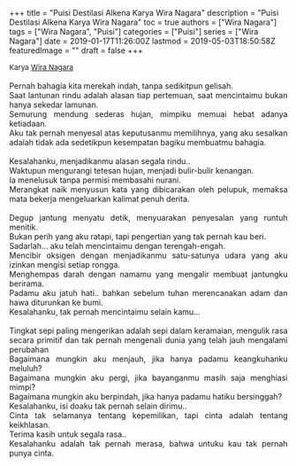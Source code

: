+++
title = "Puisi Destilasi Alkena Karya Wira Nagara"
description = "Puisi Destilasi Alkena Karya Wira Nagara"
toc = true
authors = ["Wira Nagara"]
tags = ["Wira Nagara", "Puisi"]
categories = ["Puisi"]
series = ["Wira Nagara"]
date = 2019-01-17T11:26:00Z
lastmod = 2019-05-03T18:50:58Z
featuredImage = ""
draft = false
+++

<div style="text-align: justify;">
<div style="font-size: small;">Karya <a href="/authors/wira-nagara/" target="_blank">Wira Nagara</a></div><br />
Pernah bahagia kita merekah indah, tanpa sedikitpun gelisah.<br />Saat lantunan rindu adalah alasan tiap pertemuan, saat mencintaimu bukan hanya sekedar lamunan.<br />Semurung mendung sederas hujan, mimpiku memuai hebat adanya ketiadaan.<br />Aku tak pernah menyesal atas keputusanmu memilihnya, yang aku sesalkan adalah tidak ada sedetikpun kesempatan bagiku membuatmu bahagia.<br /><br />Kesalahanku, menjadikanmu alasan segala rindu..<br />Waktupun mengurangi tetesan hujan, menjadi bulir-bulir kenangan.<br />Ia menelusuk tanpa permisi membasahi nurani.<br />Merangkat naik menyusun kata yang dibicarakan oleh pelupuk, memaksa mata bekerja mengeluarkan kalimat penuh derita.<br /><br />Degup jantung menyatu detik, menyuarakan penyesalan yang runtuh menitik.<br />Bukan perih yang aku ratapi, tapi pengertian yang tak pernah kau beri.<br />Sadarlah... aku telah mencintaimu dengan terengah-engah.<br />Mencibir oksigen dengan menjadikanmu satu-satunya udara yang aku izinkan mengisi setiap rongga.<br />Menghempas darah dengan namamu yang mengalir membuat jantungku berirama.<br />Padamu aku jatuh hati.. bahkan sebelum tuhan merencanakan adam dan hawa diturunkan ke bumi.<br />Kesalahanku, tak pernah mencintaimu selain kamu...<br /><br />Tingkat sepi paling mengerikan adalah sepi dalam keramaian, mengulik rasa secara primitif dan tak pernah mengenali dunia yang telah jauh mengalami perubahan<br />Bagaimana mungkin aku menjauh, jika hanya padamu keangkuhanku meluluh?<br />Bagaimana mungkin aku pergi, jika bayanganmu masih saja menghiasi mimpi?<br />Bagaimana mungkin aku berpindah, jika hanya padamu hatiku bersinggah?<br />Kesalahanku, isi doaku tak pernah selain dirimu..<br />Cinta tak selamanya tentang kepemilikan, tapi cinta adalah tentang keikhlasan.<br />Terima kasih untuk segala rasa..<br />Kesalahanku adalah tak pernah merasa, bahwa untuku kau tak pernah punya cinta.</div>
